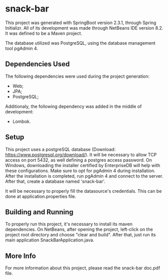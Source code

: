 # snack-bar

This project was generated with SpringBoot version 2.3.1, through Spring Initializr.
All of its development was made through NetBeans IDE version 8.2.
It was defined to be a Maven project.

The database utilized was PostgreSQL, using the database management tool pgAdmin 4.

## Dependencies Used

The following dependencies were used during the project generation:
- Web;
- JPA;
- PostgreSQL;

Additionaly, the following dependency was added in the middle of development:
- Lombok.

## Setup

This project uses a postgreSQL database (Download: https://www.postgresql.org/download/). It will be necessary to allow TCP access on port 5432, as well defining a postgres access password. On Windows, downloading the installer certified by EnterpriseDB will help with these configurations. Make sure to opt for pgAdmin 4 during installation. After the installation is completed, run pgAdmin 4 and connect to the server. After that, create a database named 'snack-bar'.

It will be necessary to properly fill the datasource's credentials. This can be done at application.properties file.

## Building and Running

To properly run this project, it's necessary to install its maven dependencies. On NetBeans, after opening the project, left-click on the project root directory and choose "clear and build".  After that, just run its main application SnackBarApplication.java.

## More Info

For more information about this project, please read the snack-bar doc.pdf file.
